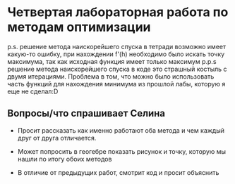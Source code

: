 # Четвертая лабораторная работа по методам оптимизации

p.s. решение метода наискорейшего спуска в тетради возможно имеет какую-то ошибку, при нахождении f'(h) необходимо было искать точку максимума, так как исходная функция имеет только максимум
p.p.s решение метода наискорейшего спуска в коде это страшный костыль с двумя итерациями. Проблема в том, что можно было использовать часть функций для нахождения минимума из прошлой лабы, которую я еще не сделал:D

## Вопросы/что спрашивает **Селина**
* Просит рассказать как именно работают оба метода и чем каждый друг от друга отличается.

* Может попросить в геогебре показать рисунок и точку, которую мы нашли по итогу обоих методов

* В отличие от предыдущих работ, смотрит код и просит объяснить
